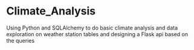 # Climate_Analysis
Using Python and SQLAlchemy to do basic climate analysis and data exploration on weather station tables and designing a Flask api based on the queries

